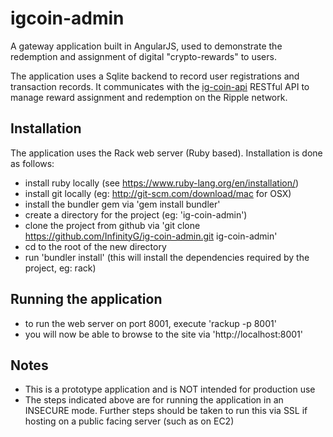 igcoin-admin
============

A gateway application built in AngularJS, used to demonstrate the redemption and assignment of digital "crypto-rewards" to users. 

The application uses a Sqlite backend to record user registrations and transaction records. It communicates with the [ig-coin-api](https://github.com/InfinityG/ig-coin-api) RESTful API to manage reward assignment and redemption on the Ripple network.

Installation
------------
The application uses the Rack web server (Ruby based). Installation is done as follows:

- install ruby locally (see https://www.ruby-lang.org/en/installation/)
- install git locally (eg: http://git-scm.com/download/mac for OSX)
- install the bundler gem via 'gem install bundler'
- create a directory for the project (eg: 'ig-coin-admin')
- clone the project from github via 'git clone https://github.com/InfinityG/ig-coin-admin.git ig-coin-admin'
- cd to the root of the new directory
- run 'bundler install' (this will install the dependencies required by the project, eg: rack)

Running the application
-----------------------
- to run the web server on port 8001, execute 'rackup -p 8001'
- you will now be able to browse to the site via 'http://localhost:8001'
 

Notes
-----
- This is a prototype application and is NOT intended for production use
- The steps indicated above are for running the application in an INSECURE mode.  Further steps should be taken to run this via SSL if hosting on a public facing server (such as on EC2)
